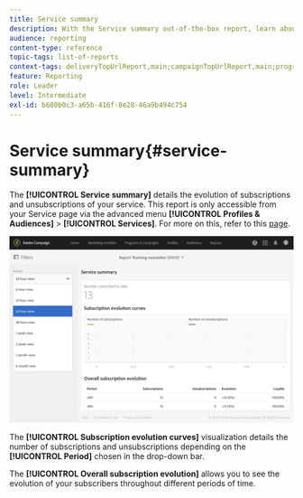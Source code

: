 ```yaml
---
title: Service summary
description: With the Service summary out-of-the-box report, learn about the evolution of subscriptions and unsubscriptions.
audience: reporting
content-type: reference
topic-tags: list-of-reports
context-tags: deliveryTopUrlReport,main;campaignTopUrlReport,main;programTopUrlReport,main
feature: Reporting
role: Leader
level: Intermediate
exl-id: b680b0c3-a65b-416f-8e28-46a9b494c754
---
```

# Service summary{#service-summary}

The **[!UICONTROL Service summary]** details the evolution of subscriptions and unsubscriptions of your service. 
This report is only accessible from your Service page via the advanced menu **[!UICONTROL Profiles & Audiences]** > **[!UICONTROL Services]**. For more on this, refer to this [page](../../audiences/using/monitoring-subscriptions.md#service-reports).

![](assets/service-summary.png)

The **[!UICONTROL Subscription evolution curves]** visualization details the number of subscriptions and unsubscriptions depending on the **[!UICONTROL Period]** chosen in the drop-down bar.

The **[!UICONTROL Overall subscription evolution]** allows you to see the evolution of your subscribers throughout different periods of time.
